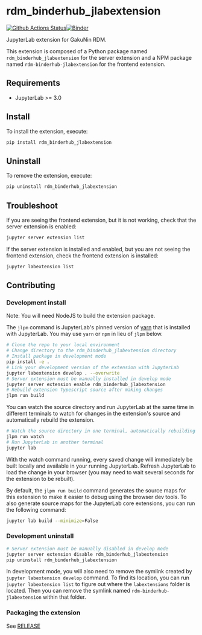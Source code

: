 # rdm_binderhub_jlabextension

[![Github Actions Status](https://github.com/RCOSDP/CS-jupyterlab-grdm/workflows/Build/badge.svg)](https://github.com/yacchin1205/rdm_binderhub_jlabextension/actions/workflows/build.yml)[![Binder](https://mybinder.org/badge_logo.svg)](https://mybinder.org/v2/gh/yacchin1205/rdm_binderhub_jlabextension/main?urlpath=lab)

JupyterLab extension for GakuNin RDM.


This extension is composed of a Python package named `rdm_binderhub_jlabextension`
for the server extension and a NPM package named `rdm-binderhub-jlabextension`
for the frontend extension.


## Requirements

* JupyterLab >= 3.0

## Install

To install the extension, execute:

```bash
pip install rdm_binderhub_jlabextension
```

## Uninstall

To remove the extension, execute:

```bash
pip uninstall rdm_binderhub_jlabextension
```


## Troubleshoot

If you are seeing the frontend extension, but it is not working, check
that the server extension is enabled:

```bash
jupyter server extension list
```

If the server extension is installed and enabled, but you are not seeing
the frontend extension, check the frontend extension is installed:

```bash
jupyter labextension list
```


## Contributing

### Development install

Note: You will need NodeJS to build the extension package.

The `jlpm` command is JupyterLab's pinned version of
[yarn](https://yarnpkg.com/) that is installed with JupyterLab. You may use
`yarn` or `npm` in lieu of `jlpm` below.

```bash
# Clone the repo to your local environment
# Change directory to the rdm_binderhub_jlabextension directory
# Install package in development mode
pip install -e .
# Link your development version of the extension with JupyterLab
jupyter labextension develop . --overwrite
# Server extension must be manually installed in develop mode
jupyter server extension enable rdm_binderhub_jlabextension
# Rebuild extension Typescript source after making changes
jlpm run build
```

You can watch the source directory and run JupyterLab at the same time in different terminals to watch for changes in the extension's source and automatically rebuild the extension.

```bash
# Watch the source directory in one terminal, automatically rebuilding when needed
jlpm run watch
# Run JupyterLab in another terminal
jupyter lab
```

With the watch command running, every saved change will immediately be built locally and available in your running JupyterLab. Refresh JupyterLab to load the change in your browser (you may need to wait several seconds for the extension to be rebuilt).

By default, the `jlpm run build` command generates the source maps for this extension to make it easier to debug using the browser dev tools. To also generate source maps for the JupyterLab core extensions, you can run the following command:

```bash
jupyter lab build --minimize=False
```

### Development uninstall

```bash
# Server extension must be manually disabled in develop mode
jupyter server extension disable rdm_binderhub_jlabextension
pip uninstall rdm_binderhub_jlabextension
```

In development mode, you will also need to remove the symlink created by `jupyter labextension develop`
command. To find its location, you can run `jupyter labextension list` to figure out where the `labextensions`
folder is located. Then you can remove the symlink named `rdm-binderhub-jlabextension` within that folder.

### Packaging the extension

See [RELEASE](RELEASE.md)
